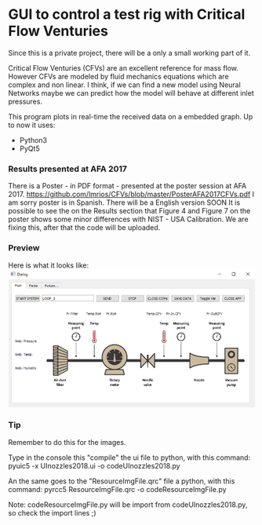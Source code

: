 # GUI to control a test rig with Critical Flow Venturies
Since this is a private project, there will be a only a small working part of it.

Critical Flow Venturies (CFVs) are an excellent reference for mass flow.
However CFVs are modeled by fluid mechanics equations which are complex and non linear. 
I think,  if we can find a new model using Neural Networks maybe we can predict how the model will behave at different inlet pressures.

This program plots in real-time the received data on a embedded graph.
Up to now it uses:
- Python3
- PyQt5

###  Results presented at AFA 2017
There is a Poster - in PDF  format -  presented at the poster session at AFA 2017. 
https://github.com/lmrios/CFVs/blob/master/PosterAFA2017CFVs.pdf
I am sorry poster is in Spanish. There will be a English version SOON
It is possible to see the on the Results section that Figure 4 and Figure 7 on the poster shows some minor differences with NIST - USA Calibration.
We are fixing this, after that the code will be uploaded.

### Preview
Here is what it looks like: 
![preview](imgs/PreviewCFVs_1.PNG?raw=true "Preview of the GUI for the CFVs ")

### Tip
Remember to do this for the images.

Type in the console this "compile" the ui file to python, with this command:
pyuic5 -x UInozzles2018.ui -o codeUInozzles2018.py

An the same goes to the "ResourceImgFile.qrc" file a python, with this command:
pyrcc5 ResourceImgFile.qrc -o codeResourceImgFile.py

Note: codeResourceImgFile.py will be import from codeUInozzles2018.py, so check the import lines ;)